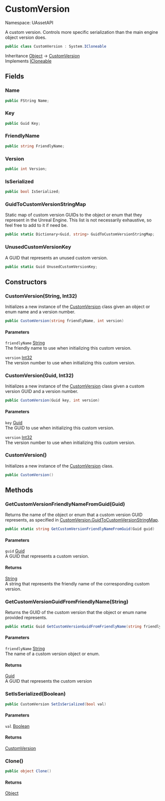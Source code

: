 # CustomVersion

Namespace: UAssetAPI

A custom version. Controls more specific serialization than the main engine object version does.

```csharp
public class CustomVersion : System.ICloneable
```

Inheritance [Object](https://docs.microsoft.com/en-us/dotnet/api/system.object) → [CustomVersion](./uassetapi.customversion.md)<br>
Implements [ICloneable](https://docs.microsoft.com/en-us/dotnet/api/system.icloneable)

## Fields

### **Name**

```csharp
public FString Name;
```

### **Key**

```csharp
public Guid Key;
```

### **FriendlyName**

```csharp
public string FriendlyName;
```

### **Version**

```csharp
public int Version;
```

### **IsSerialized**

```csharp
public bool IsSerialized;
```

### **GuidToCustomVersionStringMap**

Static map of custom version GUIDs to the object or enum that they represent in the Unreal Engine. This list is not necessarily exhaustive, so feel free to add to it if need be.

```csharp
public static Dictionary<Guid, string> GuidToCustomVersionStringMap;
```

### **UnusedCustomVersionKey**

A GUID that represents an unused custom version.

```csharp
public static Guid UnusedCustomVersionKey;
```

## Constructors

### **CustomVersion(String, Int32)**

Initializes a new instance of the [CustomVersion](./uassetapi.customversion.md) class given an object or enum name and a version number.

```csharp
public CustomVersion(string friendlyName, int version)
```

#### Parameters

`friendlyName` [String](https://docs.microsoft.com/en-us/dotnet/api/system.string)<br>
The friendly name to use when initializing this custom version.

`version` [Int32](https://docs.microsoft.com/en-us/dotnet/api/system.int32)<br>
The version number to use when initializing this custom version.

### **CustomVersion(Guid, Int32)**

Initializes a new instance of the [CustomVersion](./uassetapi.customversion.md) class given a custom version GUID and a version number.

```csharp
public CustomVersion(Guid key, int version)
```

#### Parameters

`key` [Guid](https://docs.microsoft.com/en-us/dotnet/api/system.guid)<br>
The GUID to use when initializing this custom version.

`version` [Int32](https://docs.microsoft.com/en-us/dotnet/api/system.int32)<br>
The version number to use when initializing this custom version.

### **CustomVersion()**

Initializes a new instance of the [CustomVersion](./uassetapi.customversion.md) class.

```csharp
public CustomVersion()
```

## Methods

### **GetCustomVersionFriendlyNameFromGuid(Guid)**

Returns the name of the object or enum that a custom version GUID represents, as specified in [CustomVersion.GuidToCustomVersionStringMap](./uassetapi.customversion.md#guidtocustomversionstringmap).

```csharp
public static string GetCustomVersionFriendlyNameFromGuid(Guid guid)
```

#### Parameters

`guid` [Guid](https://docs.microsoft.com/en-us/dotnet/api/system.guid)<br>
A GUID that represents a custom version.

#### Returns

[String](https://docs.microsoft.com/en-us/dotnet/api/system.string)<br>
A string that represents the friendly name of the corresponding custom version.

### **GetCustomVersionGuidFromFriendlyName(String)**

Returns the GUID of the custom version that the object or enum name provided represents.

```csharp
public static Guid GetCustomVersionGuidFromFriendlyName(string friendlyName)
```

#### Parameters

`friendlyName` [String](https://docs.microsoft.com/en-us/dotnet/api/system.string)<br>
The name of a custom version object or enum.

#### Returns

[Guid](https://docs.microsoft.com/en-us/dotnet/api/system.guid)<br>
A GUID that represents the custom version

### **SetIsSerialized(Boolean)**

```csharp
public CustomVersion SetIsSerialized(bool val)
```

#### Parameters

`val` [Boolean](https://docs.microsoft.com/en-us/dotnet/api/system.boolean)<br>

#### Returns

[CustomVersion](./uassetapi.customversion.md)<br>

### **Clone()**

```csharp
public object Clone()
```

#### Returns

[Object](https://docs.microsoft.com/en-us/dotnet/api/system.object)<br>
